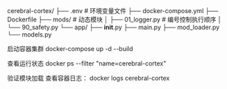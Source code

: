 cerebral-cortex/
├── .env                 # 环境变量文件
├── docker-compose.yml
├── Dockerfile
├── mods/               # 动态模块
│   ├── 01_logger.py    # 编号控制执行顺序
│   └── 90_safety.py
└── app/
    ├── __init__.py
    ├── main.py
    ├── mod_loader.py
    └── models.py

启动容器集群
docker-compose up -d --build

查看运行状态
docker ps --filter "name=cerebral-cortex"

验证模块加载 查看容器日志：
docker logs cerebral-cortex